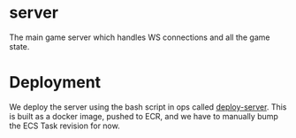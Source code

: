 # server

The main game server which handles WS connections and all the game state.

# Deployment

We deploy the server using the bash script in ops called [deploy-server](../ops/deploy-server). This is built as a 
docker image, pushed to ECR, and we have to manually bump the ECS Task revision for now.
